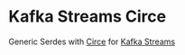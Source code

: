 # Kafka Streams Circe

Generic Serdes with [Circe](https://github.com/circe/circe) for [Kafka Streams](https://github.com/lightbend/kafka-streams-scala)